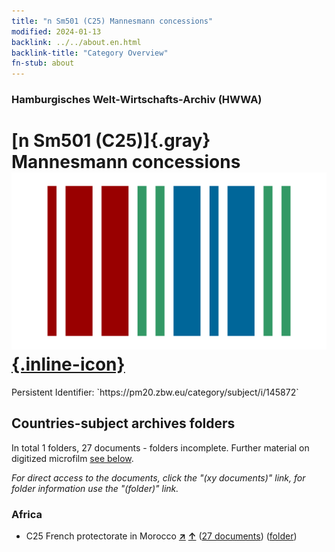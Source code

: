 ```yaml
---
title: "n Sm501 (C25) Mannesmann concessions"
modified: 2024-01-13
backlink: ../../about.en.html
backlink-title: "Category Overview"
fn-stub: about
---
```


### Hamburgisches Welt-Wirtschafts-Archiv (HWWA)

# [n Sm501 (C25)]{.gray}&#8201; Mannesmann concessions &#160; [![Wikidata](/images/Wikidata-logo.svg "Wikidata"){.inline-icon}](http://www.wikidata.org/entity/Q104710386)

<div class="hint">Persistent Identifier: `https://pm20.zbw.eu/category/subject/i/145872`</div>







## Countries-subject archives folders







In total 1 folders, 27 documents - folders incomplete. Further material on digitized microfilm [see below](#filmsections).

_For direct access to the documents, click the "(xy documents)" link, for folder information use the "(folder)" link._



### Africa

- C25 French protectorate in Morocco [**&nearr;**](../../../geo/i/141358/about.en.html "French protectorate in Morocco (all folders)") [**&uarr;**](../../../geo/about.en.html#C25 "Country category system") (<a href="https://pm20.zbw.eu/iiifview/folder/sh/141358,145872" title="about: French protectorate in Morocco : Mannesmann concessions" target="_blank">27 documents</a>) ([folder](../../../../folder/sh/1413xx/141358/1458xx/145872/about.en.html))



<a id="filmsections" />














